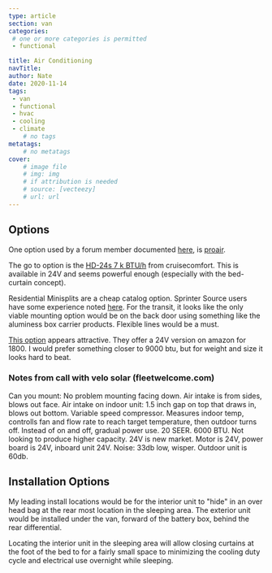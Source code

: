 ```yaml
---
type: article
section: van
categories: 
 # one or more categories is permitted
 - functional

title: Air Conditioning
navTitle: 
author: Nate
date: 2020-11-14
tags:
 - van
 - functional
 - hvac
 - cooling
 - climate
	# no tags
metatags:
	# no metatags
cover: 
	# image file
	# img: img
	# if attribution is needed
	# source: [vecteezy]
	# url: url
---
```


## Options

One option used by a forum member documented [here](https://www.fordtransitusaforum.com/threads/lwb-extended-tall-day-van-tailgater.37297/post-643802), is [proair](https://www.proairllc.com/).

The go to option is the [HD-24s 7 k BTU/h](https://www.cruisencomfortusa.com/hd-series) from cruisecomfort.  This is available in 24V and seems powerful enough (especially with the bed-curtain concept).

Residential Minisplits are a cheap catalog option.  Sprinter Source users have some experience noted [here](https://sprinter-source.com/forums/index.php?threads/41899/).  For the transit, it looks like the only viable mounting option would be on the back door using something like the aluminess box carrier products.  Flexible lines would be a must.


[This option](https://www.fleetwelcome.com/2020/05/28/hello-world/) appears attractive.  They offer a 24V version on amazon for 1800.  I would prefer something closer to 9000 btu, but for weight and size it looks hard to beat.

### Notes from call with velo solar (fleetwelcome.com)

Can you mount:  No problem mounting facing down.  Air intake is from sides, blows out face.  Air intake on indoor unit: 1.5 inch gap on top that draws in, blows out bottom.  Variable speed compressor.  Measures indoor temp, controlls fan and flow rate to reach target temperature, then outdoor turns off.  Instead of on and off, gradual power use.  20 SEER.  6000 BTU.  Not looking to produce higher capacity.  24V is new market.  Motor is 24V, power board is 24V, inboard unit 24V.  Noise: 33db low, wisper.  Outdoor unit is 60db.

## Installation Options

My leading install locations would be for the interior unit to "hide" in an over head bag at the rear most location in the sleeping area.  The exterior unit would be installed under the van, forward of the battery box, behind the rear differential.

Locating the interior unit in the sleeping area will allow closing curtains at the foot of the bed to for a fairly small space to minimizing the cooling duty cycle and electrical use overnight while sleeping.




